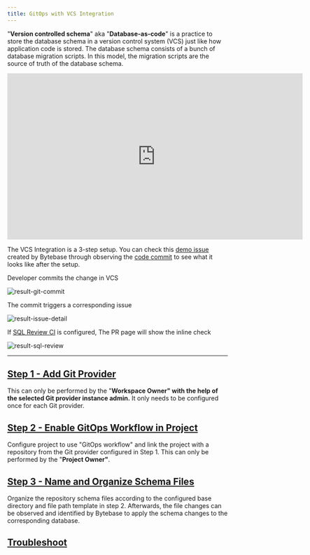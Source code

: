 ```yaml
---
title: GitOps with VCS Integration
---
```


"**Version controlled schema**" aka "**Database-as-code**" is a practice to store the database schema in a version control system (VCS) just like how application code is stored. The database schema consists of a bunch of database migration scripts. In this model, the migration scripts are the source of truth of the database schema.

<iframe width="675" height="380" src="https://www.youtube.com/embed/51_bL7Vnqww" title="YouTube video player" className="w-full" frameBorder="0" allow="accelerometer; autoplay; clipboard-write; encrypted-media; gyroscope; picture-in-picture" allowFullScreen></iframe>

The VCS Integration is a 3-step setup. You can check this [demo issue](https://demo.bytebase.com/issue/hrprodvcs-alter-schema-add-city-102) created by Bytebase through observing the [code commit](https://github.com/s-bytebase/hr-sample/commit/5208900f520468574a9aaca17b4cb99987dbc4f6) to see what it looks like after the setup.

Developer commits the change in VCS

![result-git-commit](/content/docs/vcs-integration/add-git-provider/result-git-commit.webp)

The commit triggers a corresponding issue

![result-issue-detail](/content/docs/vcs-integration/add-git-provider/result-issue-detail.webp)

If [SQL Review CI](/docs/sql-review/sql-advisor/gitops-ci/) is configured, The PR page will show the inline check

![result-sql-review](/content/docs/vcs-integration/add-git-provider/result-sql-review.webp)

---

## [Step 1 - Add Git Provider](/docs/vcs-integration/add-git-provider)

This can only be performed by the "**Workspace Owner" with the help of the selected Git provider instance admin.** It only needs to be configured once for each Git provider.

## [Step 2 - Enable GitOps Workflow in Project](/docs/vcs-integration/enable-gitops-workflow)

Configure project to use "GitOps workflow" and link the project with a repository from the Git provider configured in Step 1. This can only be performed by the "**Project Owner"**.

## [Step 3 - Name and Organize Schema Files](/docs/vcs-integration/name-and-organize-schema-files)

Organize the repository schema files according to the configured base directory and file path template in step 2. Afterwards, the file changes can be observed and identified by Bytebase to apply the schema changes to the corresponding database.

## [Troubleshoot](/docs/vcs-integration/troubleshoot)
